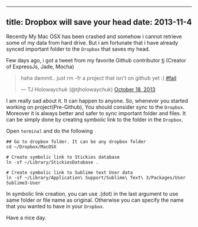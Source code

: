 ----
title:  Dropbox will save your head
date:   2013-11-4
----

Recently My Mac OSX has been crashed and somehow i cannot retrieve some of my data from hard drive.
But i am fortunate that i have already synced important folder to the `Dropbox` that saves my head.

Few days ago, i got a tweet from my favorite Github contributor [tj](https://twitter.com/tjholowaychuk) (Creator of ExpressJs, Jade, Mocha)


<blockquote class="twitter-tweet"><p>haha dammit.. just rm -fr a project that isn&#39;t on github yet :( <a href="https://twitter.com/search?q=%23fail&amp;src=hash">#fail</a></p>&mdash; TJ Holowaychuk (@tjholowaychuk) <a href="https://twitter.com/tjholowaychuk/statuses/391262571350593536">October 18, 2013</a></blockquote>
<script async src="//platform.twitter.com/widgets.js" charset="utf-8"></script>


I am really sad about it. It can happen to anyone. So, whenever you started working on project(Pre-Github), You should consider sync to the `Dropbox`. Moreover it is always better and safer to sync important folder and files. It can be simply done by creating symbolic link to the folder in the `Dropbox`.

Open `terminal` and do the following

```
## Go to dropbox folder. It can be any dropbox folder
cd ~/Dropbox/MacOSX

# Create symbolic link to Stickies database
ln -sf ~/Library/StickiesDatabase .

# Create symbolic link to Sublime text User data
ln -sf ~/Library/Application\ Support/Sublime\ Text\ 3/Packages/User Sublime3-User

```

In symbolic link creation, you can use .(dot) in the last argument to use same folder or file name as original. Otherwise you can specify the name that you wanted to have in your `Dropbox`.

Have a nice day.



